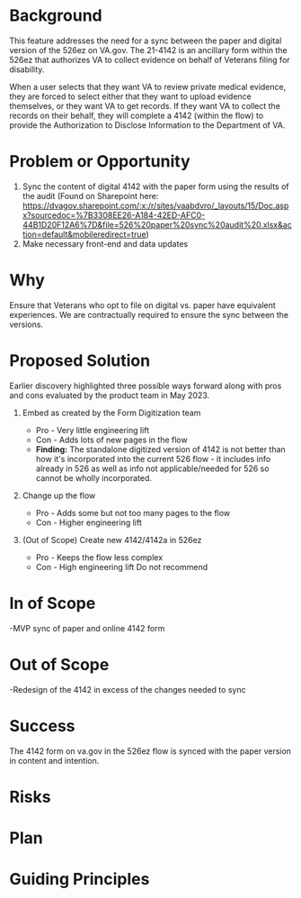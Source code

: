 # Background

This feature addresses the need for a sync between the paper and digital version of the 526ez on VA.gov. The 21-4142 is an ancillary form within the 526ez that authorizes VA to collect evidence on behalf of Veterans filing for disability. 

When a user selects that they want VA to review private medical evidence, they are forced to select either that they want to upload evidence themselves, or they want VA to get records. If they want VA to collect the records on their behalf, they will complete a 4142 (within the flow) to provide the Authorization to Disclose Information to the Department of VA.

# Problem or Opportunity

1. Sync the content of digital 4142 with the paper form using the results of the audit (Found on Sharepoint here: https://dvagov.sharepoint.com/:x:/r/sites/vaabdvro/_layouts/15/Doc.aspx?sourcedoc=%7B3308EE26-A184-42ED-AFC0-44B1D20F12A6%7D&file=526%20paper%20sync%20audit%20.xlsx&action=default&mobileredirect=true)
2. Make necessary front-end and data updates

# Why

Ensure that Veterans who opt to file on digital vs. paper have equivalent experiences. We are contractually required to ensure the sync between the versions. 

# Proposed Solution

Earlier discovery highlighted three possible ways forward along with pros and cons evaluated by the product team in May 2023. 

1. Embed as created by the Form Digitization team
   - Pro - Very little engineering lift
   - Con - Adds lots of new pages in the flow
   - **Finding:** The standalone digitized version of 4142 is not better than how it's incorporated into the current 526 flow - it includes info already in 526 as well as info not applicable/needed for 526 so cannot be wholly incorporated.

2. Change up the flow
   - Pro - Adds some but not too many pages to the flow
   - Con - Higher engineering lift

3. (Out of Scope) Create new 4142/4142a in 526ez
   - Pro - Keeps the flow less complex
   - Con - High engineering lift Do not recommend

   
# In of Scope

-MVP sync of paper and online 4142 form
  
# Out of Scope

-Redesign of the 4142 in excess of the changes needed to sync

# Success 

The 4142 form on va.gov in the 526ez flow is synced with the paper version in content and intention.
  
# Risks

# Plan

# Guiding Principles



